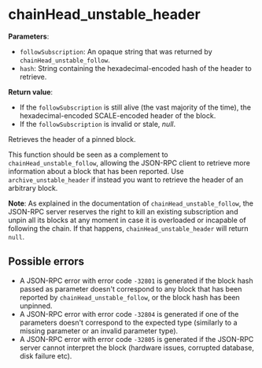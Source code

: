 # chainHead_unstable_header

**Parameters**:

- `followSubscription`: An opaque string that was returned by `chainHead_unstable_follow`.
- `hash`: String containing the hexadecimal-encoded hash of the header to retrieve.

**Return value**:

- If the `followSubscription` is still alive (the vast majority of the time), the hexadecimal-encoded SCALE-encoded header of the block.
- If the `followSubscription` is invalid or stale, *null*.

Retrieves the header of a pinned block.

This function should be seen as a complement to `chainHead_unstable_follow`, allowing the JSON-RPC client to retrieve more information about a block that has been reported. Use `archive_unstable_header` if instead you want to retrieve the header of an arbitrary block.

**Note**: As explained in the documentation of `chainHead_unstable_follow`, the JSON-RPC server reserves the right to kill an existing subscription and unpin all its blocks at any moment in case it is overloaded or incapable of following the chain. If that happens, `chainHead_unstable_header` will return `null`.

## Possible errors

- A JSON-RPC error with error code `-32801` is generated if the block hash passed as parameter doesn't correspond to any block that has been reported by `chainHead_unstable_follow`, or the block hash has been unpinned.
- A JSON-RPC error with error code `-32804` is generated if one of the parameters doesn't correspond to the expected type (similarly to a missing parameter or an invalid parameter type).
- A JSON-RPC error with error code `-32805` is generated if the JSON-RPC server cannot interpret the block (hardware issues, corrupted database, disk failure etc).
